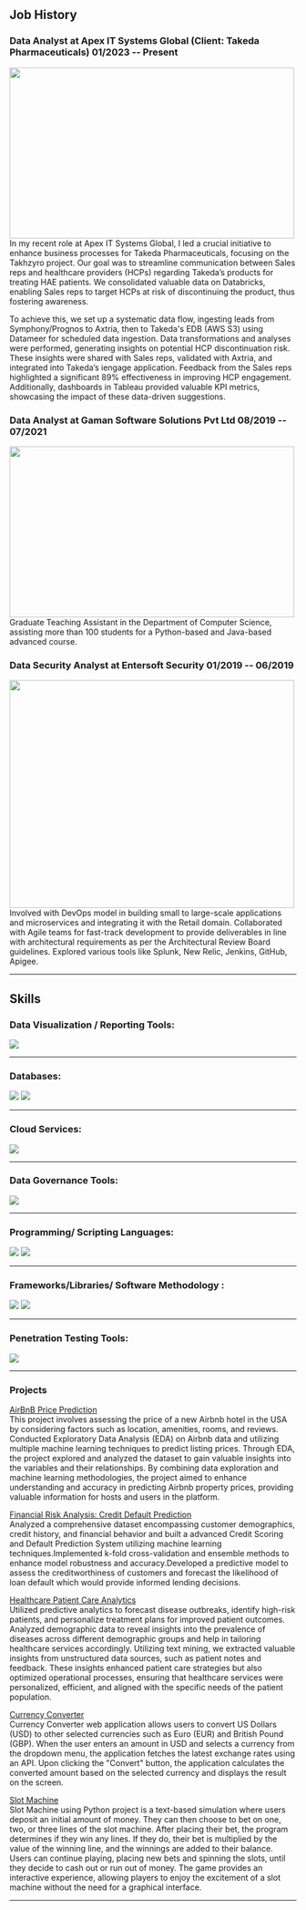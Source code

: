 ## Job History 
### Data Analyst at Apex IT Systems Global (Client: Takeda Pharmaceuticals) 01/2023 -- Present
<img src="images/takeda.gif?raw=true" width="500" height="300"/>
In my recent role at Apex IT Systems Global, I led a crucial initiative to enhance business processes for Takeda Pharmaceuticals, focusing on the Takhzyro project. Our goal was to streamline communication between Sales reps and healthcare providers (HCPs) regarding Takeda’s products for treating HAE patients. We consolidated valuable data on Databricks, enabling Sales reps to target HCPs at risk of discontinuing the product, thus fostering awareness.

To achieve this, we set up a systematic data flow, ingesting leads from Symphony/Prognos to Axtria, then to Takeda's EDB (AWS S3) using Datameer for scheduled data ingestion. Data transformations and analyses were performed, generating insights on potential HCP discontinuation risk. These insights were shared with Sales reps, validated with Axtria, and integrated into Takeda’s iengage application. Feedback from the Sales reps highlighted a significant 89% effectiveness in improving HCP engagement. Additionally, dashboards in Tableau provided valuable KPI metrics, showcasing the impact of these data-driven suggestions.

### Data Analyst at Gaman Software Solutions Pvt Ltd 08/2019 -- 07/2021
<img src="images/gaman.gif?raw=true" width="500" height="300"/>
Graduate Teaching Assistant in the Department of Computer Science, assisting more than 100 students for a Python-based and Java-based advanced course.
 
### Data Security Analyst at Entersoft Security 01/2019 -- 06/2019
<img src="images/entersoft.gif?entersoft=true" width="500" height="400"/>
Involved with DevOps model in building small to large-scale applications and microservices and integrating it with the Retail domain. Collaborated with Agile teams for fast-track development to provide deliverables in line with architectural requirements as per the Architectural Review Board guidelines. Explored various tools like Splunk, New Relic, Jenkins, GitHub, Apigee.


---
## Skills
### Data Visualization / Reporting Tools:
<img src="images/dv1.png?raw=true"/>

---
### Databases:
<img src="images/db1.png?raw=true"/>
<img src="images/db2.png?raw=true"/>


---
### Cloud Services:
<img src="images/c1.png?raw=true"/>

---
### Data Governance Tools:
<img src="images/dg1.png?raw=true"/>

---

### Programming/ Scripting Languages:
<img src="images/p1.png?raw=true"/>
<img src="images/p2.png?raw=true"/>


---
### Frameworks/Libraries/ Software Methodology :
<img src="images/f1.png?raw=true"/>
<img src="images/f2.png?raw=true"/>


---

### Penetration Testing Tools:
<img src="images/pt1.png?raw=true"/>


---
### Projects

[AirBnB Price Prediction](https://github.com/SaiVivekAlli09/AirBnB-Price-Prediction)\
This project involves assessing the price of a new Airbnb hotel in the USA by considering factors such as location, amenities, rooms, and reviews. Conducted Exploratory Data Analysis (EDA) on Airbnb data and utilizing multiple machine learning techniques to predict listing prices. Through EDA, the project explored and analyzed the dataset to gain valuable insights into the variables and their relationships. By combining data exploration and machine learning methodologies, the project aimed to enhance understanding and accuracy in predicting Airbnb property prices, providing valuable information for hosts and users in the platform.

[Financial Risk Analysis: Credit Default Prediction](https://github.com/SaiVivekAlli09/Financial-Risk-Analysis-Credit-Default-Prediction)\
Analyzed a comprehensive dataset encompassing customer demographics, credit history, and financial behavior and built a advanced Credit Scoring and Default Prediction System utilizing machine learning techniques.Implemented k-fold cross-validation and ensemble methods to enhance model robustness and accuracy.Developed a predictive model to assess the creditworthiness of customers and forecast the likelihood of loan default which would provide informed lending decisions.

[Healthcare Patient Care Analytics](http://example.com/)\
Utilized predictive analytics to forecast disease outbreaks, identify high-risk patients, and personalize treatment plans for improved patient outcomes. Analyzed demographic data to reveal insights into the prevalence of diseases across different demographic groups and help in tailoring healthcare services accordingly. Utilizing text mining, we extracted valuable insights from unstructured data sources, such as patient notes and feedback. These insights enhanced patient care strategies but also optimized operational processes, ensuring that healthcare services were personalized, efficient, and aligned with the specific needs of the patient population.

[Currency Converter](https://github.com/SaiVivekAlli09/Currency-Converter)\
Currency Converter web application allows users to convert US Dollars (USD) to other selected currencies such as Euro (EUR) and British Pound (GBP). When the user enters an amount in USD and selects a currency from the dropdown menu, the application fetches the latest exchange rates using an API. Upon clicking the "Convert" button, the application calculates the converted amount based on the selected currency and displays the result on the screen. 

[Slot Machine](https://github.com/SaiVivekAlli09/Python-Slot-Machine-Casino)\
Slot Machine using Python project is a text-based simulation where users deposit an initial amount of money. They can then choose to bet on one, two, or three lines of the slot machine. After placing their bet, the program determines if they win any lines. If they do, their bet is multiplied by the value of the winning line, and the winnings are added to their balance. Users can continue playing, placing new bets and spinning the slots, until they decide to cash out or run out of money. The game provides an interactive experience, allowing players to enjoy the excitement of a slot machine without the need for a graphical interface.

---



